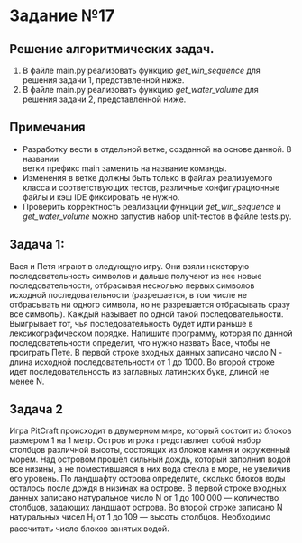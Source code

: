 # Задание №17
## Решение алгоритмических задач.

1. В файле main.py реализовать функцию *get_win_sequence* для решения задачи 1, 
представленной ниже.
2. В файле main.py реализовать функцию *get_water_volume* для решения задачи 2, 
представленной ниже.
## Примечания  
- Разработку вести в отдельной ветке, созданной на основе данной. В названии   
ветки префикс main заменить на название команды.
- Изменения в ветке должны быть только в файлах реализуемого класса и 
соответствующих тестов, различные конфигурационные файлы и кэш IDE фиксировать 
не нужно.   
- Проверить корректность реализации функций *get_win_sequence* и 
*get_water_volume* можно запустив набор unit-тестов в файле tests.py.
## Задача 1:
Вася и Петя играют в следующую игру. Они взяли некоторую последовательность 
символов и дальше получают из нее новые последовательности, отбрасывая 
несколько первых символов исходной последовательности (разрешается, в том числе 
не отбрасывать ни одного символа, но не разрешается отбрасывать сразу все 
символы). Каждый называет по одной такой последовательности. Выигрывает тот, 
чья последовательность будет идти раньше в лексикографическом порядке.
Напишите программу, которая по данной последовательности определит, что нужно 
назвать Васе, чтобы не проиграть Пете. В первой строке входных данных записано 
число N - длина исходной последовательности от 1 до 1000. Во второй строке идет 
последовательность из заглавных латинских букв, длиной не менее N.

## Задача 2
Игра PitCraft происходит в двумерном мире, который состоит из блоков размером 
1 на 1 метр. Остров игрока представляет собой набор столбцов различной высоты, 
состоящих из блоков камня и окруженный морем. Над островом прошёл сильный 
дождь, который заполнил водой все низины, а не поместившаяся в них вода стекла 
в море, не увеличив его уровень. По ландшафту острова определите, сколько 
блоков воды осталось после дождя в низинах на острове.
В первой строке входных данных записано натуральное число N от 1 до 100 000 — 
количество столбцов, задающих ландшафт острова. Во второй строке записано N
натуральных чисел H<sub>i</sub> от 1 до 109 — высоты столбцов. Необходимо 
рассчитать число блоков занятых водой.

